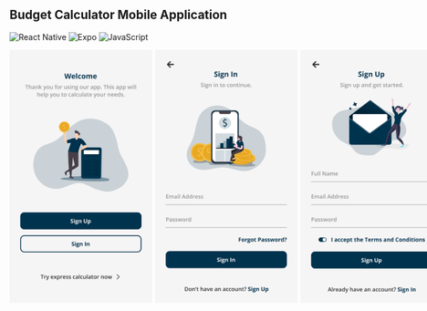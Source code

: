 ## Budget Calculator Mobile Application

![React Native](https://img.shields.io/badge/React_Native-20232A?style=for-the-badge&logo=react&logoColor=61DAFB) ![Expo](https://img.shields.io/badge/Build-000.svg?style=for-the-badge&logo=EXPO&labelColor=000&logoColor=FFF) ![JavaScript](https://img.shields.io/badge/JavaScript-F7DF1E?style=for-the-badge&logo=javascript&logoColor=black)

<div style="display: flex; gap: 5px">
<img src="./src/assets/images/user-interface/1.png" alt="User Interface 1" width="250"/>
<img src="./src/assets/images/user-interface/2.png" alt="User Interface 2" width="250"/>
<img src="./src/assets/images/user-interface/3.png" alt="User Interface 3" width="250"/>
<img src="./src/assets/images/user-interface/4.png" alt="User Interface 4" width="250"/>
<img src="./src/assets/images/user-interface/5.png" alt="User Interface 5" width="250"/>
<img src="./src/assets/images/user-interface/6.png" alt="User Interface 6" width="250"/>
<img src="./src/assets/images/user-interface/7.png" alt="User Interface 7" width="250"/>
<img src="./src/assets/images/user-interface/8.png" alt="User Interface 8" width="250"/>
<img src="./src/assets/images/user-interface/9.png" alt="User Interface 9" width="250"/>
<img src="./src/assets/images/user-interface/10.png" alt="User Interface 10" width="250"/>
<img src="./src/assets/images/user-interface/11.png" alt="User Interface 11" width="250"/>
<img src="./src/assets/images/user-interface/12.png" alt="User Interface 12" width="250"/>
<img src="./src/assets/images/user-interface/13.png" alt="User Interface 13" width="250"/>
<img src="./src/assets/images/user-interface/14.png" alt="User Interface 14" width="250"/>
<img src="./src/assets/images/user-interface/15.png" alt="User Interface 15" width="250"/>
<img src="./src/assets/images/user-interface/16.png" alt="User Interface 16" width="250"/>
<img src="./src/assets/images/user-interface/17.png" alt="User Interface 17" width="250"/>
<img src="./src/assets/images/user-interface/18.png" alt="User Interface 18" width="250"/>
<img src="./src/assets/images/user-interface/19.png" alt="User Interface 19" width="250"/>
<img src="./src/assets/images/user-interface/20.png" alt="User Interface 20" width="250"/>
<img src="./src/assets/images/user-interface/21.png" alt="User Interface 21" width="250"/>
<div>

## Welcome! 👋

Budget calculator mobile application for diploma final year project.
